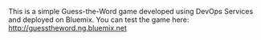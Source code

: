 This is a simple Guess-the-Word game developed using DevOps Services and deployed on Bluemix.
You can test the game here: http://guesstheword.ng.bluemix.net
